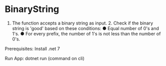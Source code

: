 
# BinaryString
1. The function accepts a binary string as input. 2. Check if the binary string is 'good' based on these conditions: ● Equal number of 0's and 1's. ● For every prefix, the number of 1's is not less than the number of 0's.

Prerequisites:
Install .net 7 

Run App:
dotnet run (command on cli)
